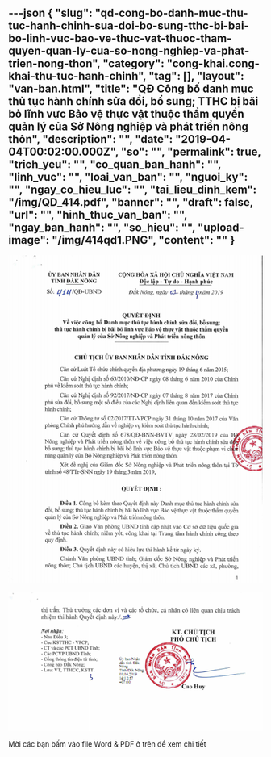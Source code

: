 ---json
{
    "slug": "qd-cong-bo-danh-muc-thu-tuc-hanh-chinh-sua-doi-bo-sung-tthc-bi-bai-bo-linh-vuc-bao-ve-thuc-vat-thuoc-tham-quyen-quan-ly-cua-so-nong-nghiep-va-phat-trien-nong-thon",
    "category": "cong-khai.cong-khai-thu-tuc-hanh-chinh",
    "tag": [],
    "layout": "van-ban.html",
    "title": "QĐ Công bố danh mục thủ tục hành chính sửa đổi, bổ sung; TTHC bị bãi bỏ lĩnh vực Bảo vệ thực vật thuộc thẩm quyền quản lý của Sở Nông nghiệp và phát triển nông thôn",
    "description": "",
    "date": "2019-04-04T00:02:00.000Z",
    "so": "",
    "permalink": true,
    "trich_yeu": "",
    "co_quan_ban_hanh": "",
    "linh_vuc": "",
    "loai_van_ban": "",
    "nguoi_ky": "",
    "ngay_co_hieu_luc": "",
    "tai_lieu_dinh_kem": "/img/QD_414.pdf",
    "banner": "",
    "draft": false,
    "url": "",
    "hinh_thuc_van_ban": "",
    "ngay_ban_hanh": "",
    "so_hieu": "",
    "upload-image": "/img/414qd1.PNG",
    "__content__": ""
}
---
<p><img alt="" src="/img/414qd.PNG" /></p>

<p><img alt="" src="/img/414qd1.PNG" /></p>

<p>Mời c&aacute;c bạn bấm v&agrave;o file Word &amp; PDF ở tr&ecirc;n&nbsp;để xem chi tiết</p>
